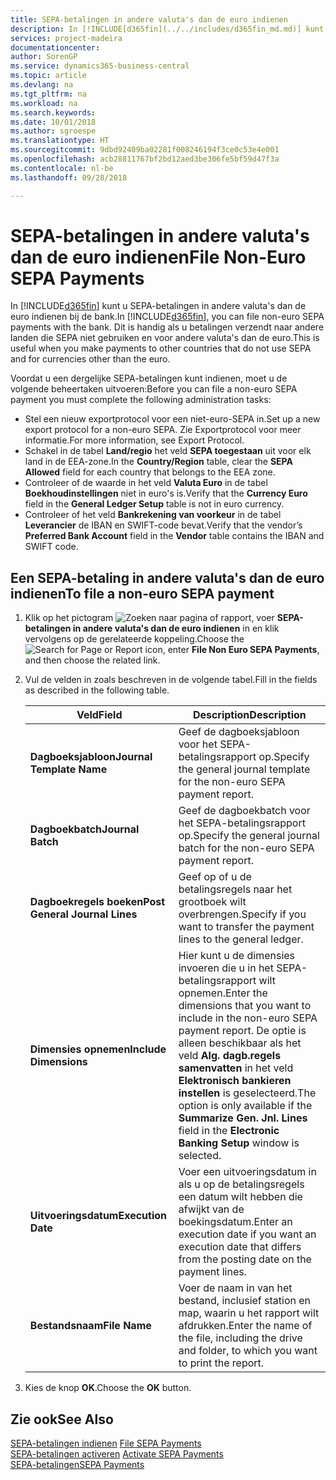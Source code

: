 ```yaml
---
title: SEPA-betalingen in andere valuta's dan de euro indienen
description: In [!INCLUDE[d365fin](../../includes/d365fin_md.md)] kunt u SEPA-betalingen in andere valuta's dan de euro indienen bij de bank. Dit is handig als u betalingen verzendt naar andere landen die SEPA niet gebruiken en voor andere valuta's dan de euro.
services: project-madeira
documentationcenter: 
author: SorenGP
ms.service: dynamics365-business-central
ms.topic: article
ms.devlang: na
ms.tgt_pltfrm: na
ms.workload: na
ms.search.keywords: 
ms.date: 10/01/2018
ms.author: sgroespe
ms.translationtype: HT
ms.sourcegitcommit: 9dbd92409ba02281f008246194f3ce0c53e4e001
ms.openlocfilehash: acb28811767bf2bd12aed3be306fe5bf59d47f3a
ms.contentlocale: nl-be
ms.lasthandoff: 09/28/2018

---
```

# <a name="file-non-euro-sepa-payments"></a><span data-ttu-id="46630-104">SEPA-betalingen in andere valuta's dan de euro indienen</span><span class="sxs-lookup"><span data-stu-id="46630-104">File Non-Euro SEPA Payments</span></span>
<span data-ttu-id="46630-105">In [!INCLUDE[d365fin](../../includes/d365fin_md.md)] kunt u SEPA-betalingen in andere valuta's dan de euro indienen bij de bank.</span><span class="sxs-lookup"><span data-stu-id="46630-105">In [!INCLUDE[d365fin](../../includes/d365fin_md.md)], you can file non-euro SEPA payments with the bank.</span></span> <span data-ttu-id="46630-106">Dit is handig als u betalingen verzendt naar andere landen die SEPA niet gebruiken en voor andere valuta's dan de euro.</span><span class="sxs-lookup"><span data-stu-id="46630-106">This is useful when you make payments to other countries that do not use SEPA and for currencies other than the euro.</span></span>  

<span data-ttu-id="46630-107">Voordat u een dergelijke SEPA-betalingen kunt indienen, moet u de volgende beheertaken uitvoeren:</span><span class="sxs-lookup"><span data-stu-id="46630-107">Before you can file a non-euro SEPA payment you must complete the following administration tasks:</span></span>  

- <span data-ttu-id="46630-108">Stel een nieuw exportprotocol voor een niet-euro-SEPA in.</span><span class="sxs-lookup"><span data-stu-id="46630-108">Set up a new export protocol for a non-euro SEPA.</span></span> <span data-ttu-id="46630-109">Zie Exportprotocol voor meer informatie.</span><span class="sxs-lookup"><span data-stu-id="46630-109">For more information, see Export Protocol.</span></span>  
- <span data-ttu-id="46630-110">Schakel in de tabel **Land/regio** het veld **SEPA toegestaan** uit voor elk land in de EEA-zone.</span><span class="sxs-lookup"><span data-stu-id="46630-110">In the **Country/Region** table, clear the **SEPA Allowed** field for each country that belongs to the EEA zone.</span></span>  
- <span data-ttu-id="46630-111">Controleer of de waarde in het veld **Valuta Euro** in de tabel **Boekhoudinstellingen** niet in euro's is.</span><span class="sxs-lookup"><span data-stu-id="46630-111">Verify that the **Currency Euro** field in the **General Ledger Setup** table is not in euro currency.</span></span>  
- <span data-ttu-id="46630-112">Controleer of het veld **Bankrekening van voorkeur** in de tabel **Leverancier** de IBAN en SWIFT-code bevat.</span><span class="sxs-lookup"><span data-stu-id="46630-112">Verify that the vendor’s **Preferred Bank Account** field in the **Vendor** table contains the IBAN and SWIFT code.</span></span>  

## <a name="to-file-a-non-euro-sepa-payment"></a><span data-ttu-id="46630-113">Een SEPA-betaling in andere valuta's dan de euro indienen</span><span class="sxs-lookup"><span data-stu-id="46630-113">To file a non-euro SEPA payment</span></span>  

1.  <span data-ttu-id="46630-114">Klik op het pictogram ![Zoeken naar pagina of rapport](../../media/ui-search/search_small.png "Pictogram Zoeken naar pagina of rapport"), voer **SEPA-betalingen in andere valuta's dan de euro indienen** in en klik vervolgens op de gerelateerde koppeling.</span><span class="sxs-lookup"><span data-stu-id="46630-114">Choose the ![Search for Page or Report](../../media/ui-search/search_small.png "Search for Page or Report icon") icon, enter **File Non Euro SEPA Payments**, and then choose the related link.</span></span>  
2.  <span data-ttu-id="46630-115">Vul de velden in zoals beschreven in de volgende tabel.</span><span class="sxs-lookup"><span data-stu-id="46630-115">Fill in the fields as described in the following table.</span></span>  

    |<span data-ttu-id="46630-116">Veld</span><span class="sxs-lookup"><span data-stu-id="46630-116">Field</span></span>|<span data-ttu-id="46630-117">Description</span><span class="sxs-lookup"><span data-stu-id="46630-117">Description</span></span>|  
    |---------------------------------|---------------------------------------|  
    |<span data-ttu-id="46630-118">**Dagboeksjabloon**</span><span class="sxs-lookup"><span data-stu-id="46630-118">**Journal Template Name**</span></span>|<span data-ttu-id="46630-119">Geef de dagboeksjabloon voor het SEPA-betalingsrapport op.</span><span class="sxs-lookup"><span data-stu-id="46630-119">Specify the general journal template for the non-euro SEPA payment report.</span></span>|  
    |<span data-ttu-id="46630-120">**Dagboekbatch**</span><span class="sxs-lookup"><span data-stu-id="46630-120">**Journal Batch**</span></span>|<span data-ttu-id="46630-121">Geef de dagboekbatch voor het SEPA-betalingsrapport op.</span><span class="sxs-lookup"><span data-stu-id="46630-121">Specify the general journal batch for the non-euro SEPA payment report.</span></span>|  
    |<span data-ttu-id="46630-122">**Dagboekregels boeken**</span><span class="sxs-lookup"><span data-stu-id="46630-122">**Post General Journal Lines**</span></span>|<span data-ttu-id="46630-123">Geef op of u de betalingsregels naar het grootboek wilt overbrengen.</span><span class="sxs-lookup"><span data-stu-id="46630-123">Specify if you want to transfer the payment lines to the general ledger.</span></span>|  
    |<span data-ttu-id="46630-124">**Dimensies opnemen**</span><span class="sxs-lookup"><span data-stu-id="46630-124">**Include Dimensions**</span></span>|<span data-ttu-id="46630-125">Hier kunt u de dimensies invoeren die u in het SEPA-betalingsrapport wilt opnemen.</span><span class="sxs-lookup"><span data-stu-id="46630-125">Enter the dimensions that you want to include in the non-euro SEPA payment report.</span></span> <span data-ttu-id="46630-126">De optie is alleen beschikbaar als het veld **Alg. dagb.regels samenvatten** in het veld **Elektronisch bankieren instellen** is geselecteerd.</span><span class="sxs-lookup"><span data-stu-id="46630-126">The option is only available if the **Summarize Gen. Jnl. Lines** field in the **Electronic Banking Setup** window is selected.</span></span>|  
    |<span data-ttu-id="46630-127">**Uitvoeringsdatum**</span><span class="sxs-lookup"><span data-stu-id="46630-127">**Execution Date**</span></span>|<span data-ttu-id="46630-128">Voer een uitvoeringsdatum in als u op de betalingsregels een datum wilt hebben die afwijkt van de boekingsdatum.</span><span class="sxs-lookup"><span data-stu-id="46630-128">Enter an execution date if you want an execution date that differs from the posting date on the payment lines.</span></span>|  
    |<span data-ttu-id="46630-129">**Bestandsnaam**</span><span class="sxs-lookup"><span data-stu-id="46630-129">**File Name**</span></span>|<span data-ttu-id="46630-130">Voer de naam in van het bestand, inclusief station en map, waarin u het rapport wilt afdrukken.</span><span class="sxs-lookup"><span data-stu-id="46630-130">Enter the name of the file, including the drive and folder, to which you want to print the report.</span></span>|  

3.  <span data-ttu-id="46630-131">Kies de knop **OK**.</span><span class="sxs-lookup"><span data-stu-id="46630-131">Choose the **OK** button.</span></span>  

## <a name="see-also"></a><span data-ttu-id="46630-132">Zie ook</span><span class="sxs-lookup"><span data-stu-id="46630-132">See Also</span></span>  
 <span data-ttu-id="46630-133">[SEPA-betalingen indienen](how-to-file-sepa-payments.md) </span><span class="sxs-lookup"><span data-stu-id="46630-133">[File SEPA Payments](how-to-file-sepa-payments.md) </span></span>  
 <span data-ttu-id="46630-134">[SEPA-betalingen activeren](how-to-activate-sepa-payments.md) </span><span class="sxs-lookup"><span data-stu-id="46630-134">[Activate SEPA Payments](how-to-activate-sepa-payments.md) </span></span>  
 [<span data-ttu-id="46630-135">SEPA-betalingen</span><span class="sxs-lookup"><span data-stu-id="46630-135">SEPA Payments</span></span>](sepa-payments.md)

